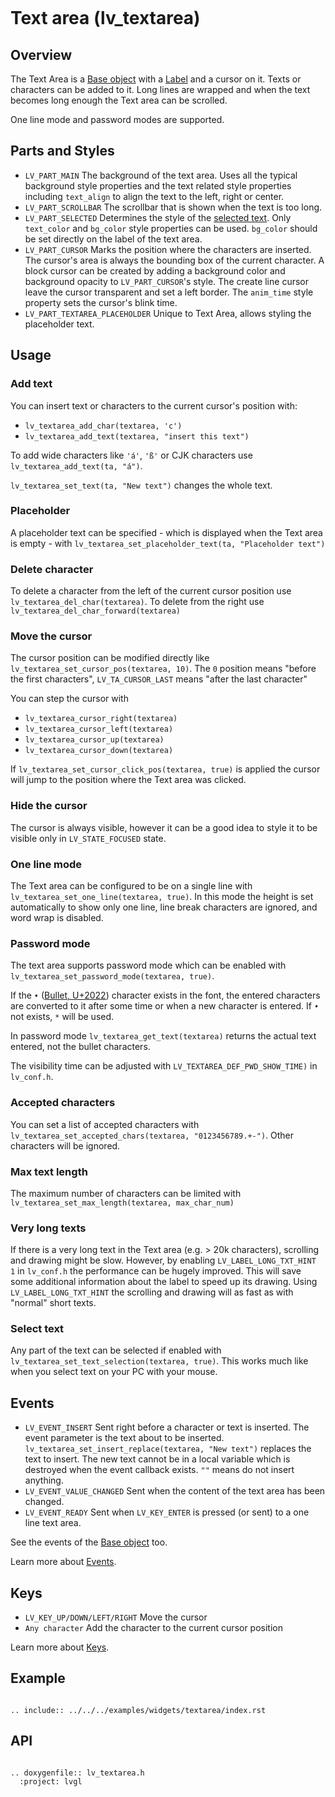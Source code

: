 ```eval_rst
```
# Text area (lv_textarea)

## Overview

The Text Area is a [Base object](widgets/obj) with a [Label](/widgets/core/label) and a cursor on it.
Texts or characters can be added to it.
Long lines are wrapped and when the text becomes long enough the Text area can be scrolled.

One line mode and password modes are supported.

## Parts and Styles
- `LV_PART_MAIN` The background of the text area. Uses all the typical background style properties and the text related style properties including `text_align` to align the text to the left, right or center.
- `LV_PART_SCROLLBAR` The scrollbar that is shown when the text is too long.
- `LV_PART_SELECTED` Determines the style of the [selected text](/widgets/core/label.html#text-selection). Only `text_color` and `bg_color` style properties can be used. `bg_color` should be set directly on the label of the text area.
- `LV_PART_CURSOR` Marks the position where the characters are inserted. The cursor's area is always the bounding box of the current character.
A block cursor can be created by adding a background color and background opacity to `LV_PART_CURSOR`'s style. The create line cursor leave the cursor transparent and set a left border.
The `anim_time` style property sets the cursor's blink time.
- `LV_PART_TEXTAREA_PLACEHOLDER` Unique to Text Area, allows styling the placeholder text.

## Usage

### Add text

You can insert text or characters to the current cursor's position with:

- `lv_textarea_add_char(textarea, 'c')`
- `lv_textarea_add_text(textarea, "insert this text")`

To add wide characters like `'á'`, `'ß'` or CJK characters use `lv_textarea_add_text(ta, "á")`.

`lv_textarea_set_text(ta, "New text")` changes the whole text.

### Placeholder

A placeholder text can be specified - which is displayed when the Text area is empty - with `lv_textarea_set_placeholder_text(ta, "Placeholder text")`

### Delete character

To delete a character from the left of the current cursor position use `lv_textarea_del_char(textarea)`.
To delete from the right use `lv_textarea_del_char_forward(textarea)`

### Move the cursor

The cursor position can be modified directly like `lv_textarea_set_cursor_pos(textarea, 10)`.
The `0` position means "before the first characters",
`LV_TA_CURSOR_LAST` means "after the last character"

You can step the cursor with
- `lv_textarea_cursor_right(textarea)`
- `lv_textarea_cursor_left(textarea)`
- `lv_textarea_cursor_up(textarea)`
- `lv_textarea_cursor_down(textarea)`

If `lv_textarea_set_cursor_click_pos(textarea, true)` is applied the cursor will jump to the position where the Text area was clicked.

### Hide the cursor
The cursor is always visible, however it can be a good idea to style it to be visible only in `LV_STATE_FOCUSED` state.

### One line mode
The Text area can be configured to be on a single line with `lv_textarea_set_one_line(textarea, true)`.
In this mode the height is set automatically to show only one line, line break characters are ignored, and word wrap is disabled.

### Password mode
The text area supports password mode which can be enabled with `lv_textarea_set_password_mode(textarea, true)`.

If the `•` ([Bullet, U+2022](http://www.fileformat.info/info/unicode/char/2022/index.htm)) character exists in the font, the entered characters are converted to it after some time or when a new character is entered.
If `•` not exists, `*` will be used.

In password mode `lv_textarea_get_text(textarea)` returns the actual text entered, not the bullet characters.

The visibility time can be adjusted with `LV_TEXTAREA_DEF_PWD_SHOW_TIME)` in `lv_conf.h`.

### Accepted characters
You can set a list of accepted characters with `lv_textarea_set_accepted_chars(textarea, "0123456789.+-")`.
Other characters will be ignored.

### Max text length
The maximum number of characters can be limited with `lv_textarea_set_max_length(textarea, max_char_num)`


### Very long texts
If there is a very long text in the Text area (e.g. > 20k characters), scrolling and drawing might be slow.
However, by enabling `LV_LABEL_LONG_TXT_HINT   1` in `lv_conf.h` the performance can be hugely improved.
This will save some additional information about the label to speed up its drawing.
Using `LV_LABEL_LONG_TXT_HINT` the scrolling and drawing will as fast as with "normal" short texts.

### Select text
Any part of the text can be selected if enabled with `lv_textarea_set_text_selection(textarea, true)`.
This works much like when you select text on your PC with your mouse.

## Events
- `LV_EVENT_INSERT` Sent right before a character or text is inserted.
The event parameter is the text about to be inserted. `lv_textarea_set_insert_replace(textarea, "New text")` replaces the text to insert.
The new text cannot be in a local variable which is destroyed when the event callback exists. `""` means do not insert anything.
- `LV_EVENT_VALUE_CHANGED` Sent when the content of the text area has been changed.
- `LV_EVENT_READY` Sent when `LV_KEY_ENTER` is pressed (or sent) to a one line text area.

See the events of the [Base object](/widgets/obj) too.

Learn more about [Events](/overview/event).

## Keys
- `LV_KEY_UP/DOWN/LEFT/RIGHT` Move the cursor
- `Any character` Add the character to the current cursor position

Learn more about [Keys](/overview/indev).

## Example

```eval_rst

.. include:: ../../../examples/widgets/textarea/index.rst

```

## API

```eval_rst

.. doxygenfile:: lv_textarea.h
  :project: lvgl

```
